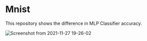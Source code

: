 # Mnist
This repository shows the difference in MLP Classifier accuracy.

![Screenshot from 2021-11-27 19-26-02](https://user-images.githubusercontent.com/59523992/143684663-f917be5b-cf99-4a56-8670-7e18be882131.png)
